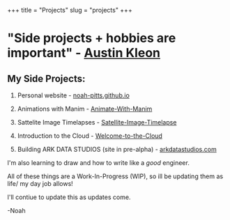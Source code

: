 +++
title = "Projects"
slug = "projects"
+++

# "Side projects + hobbies are important" - [Austin Kleon](https://austinkleon.com/2009/08/26/side-projects/)

## My Side Projects:

1. Personal website - [noah-pitts.github.io](https://github.com/noah-pitts/noah-pitts.github.io)

2. Animations with Manim - [Animate-With-Manim](https://github.com/noah-pitts/Animate-With-Manim)

3. Sattelite Image Timelapses - [Satellite-Image-Timelapse](https://github.com/noah-pitts/Satellite-Image-Timelapse)

4. Introduction to the Cloud - [Welcome-to-the-Cloud](https://github.com/noah-pitts/Welcome-to-the-Cloud)

5. Building ARK DATA STUDIOS (site in pre-alpha) - [arkdatastudios.com](https://arkdatastudios.com/)


I'm also learning to draw and how to write like a _good_ engineer.

All of these things are a Work-In-Progress (WIP), so ill be updating them as life/ my day job allows!

I'll contiue to update this as updates come.

-Noah